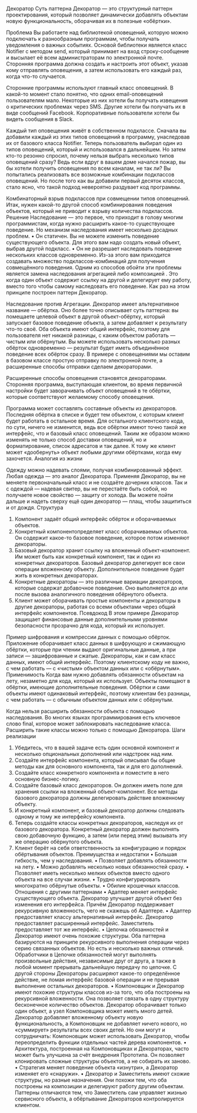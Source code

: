 Декоратор
 Суть паттерна
Декоратор — это структурный паттерн проектирования, который позволяет динамически добавлять объектам новую функциональность, оборачивая их в полезные «обёртки».
 
 Проблема
Вы работаете над библиотекой оповещений, которую можно подключать к разнообразным программам, чтобы получать уведомления о важных событиях.
Основой библиотеки является класс Notifier с методом send, который принимает на вход строку-сообщение и высылает её всем администраторам по электронной почте. Сторонняя программа должна создать и настроить этот объект, указав кому отправлять оповещения, а затем использовать его каждый раз, когда что-то случается.
 
Сторонние программы используют главный класс оповещений.
В какой-то момент стало понятно, что одних email-оповещений пользователям мало. Некоторые из них хотели бы получать извещения о критических проблемах через SMS. Другие хотели бы получать их в виде сообщений Facebook. Корпоративные пользователи хотели бы видеть сообщения в Slack.
 
Каждый тип оповещения живёт в собственном подклассе.
Сначала вы добавили каждый из этих типов оповещений в программу, унаследовав их от базового класса Notifier. Теперь пользователь выбирал один из типов оповещений, который и использовался в дальнейшем.
Но затем кто-то резонно спросил, почему нельзя выбрать несколько типов оповещений сразу? Ведь если вдруг в вашем доме начался пожар, вы бы хотели получить оповещения по всем каналам, не так ли?
Вы попытались реализовать все возможные комбинации подклассов оповещений. Но после того как вы добавили первый десяток классов, стало ясно, что такой подход невероятно раздувает код программы.
 
Комбинаторный взрыв подклассов при совмещении типов оповещений.
Итак, нужен какой-то другой способ комбинирования поведения объектов, который не приводит к взрыву количества подклассов.
 Решение
Наследование — это первое, что приходит в голову многим программистам, когда нужно расширить какое-то существующее поведение. Но механизм наследования имеет несколько досадных проблем.
•	Он статичен. Вы не можете изменить поведение существующего объекта. Для этого вам надо создать новый объект, выбрав другой подкласс.
•	Он не разрешает наследовать поведение нескольких классов одновременно. Из-за этого вам приходится создавать множество подклассов-комбинаций для получения совмещённого поведения.
Одним из способов обойти эти проблемы является замена наследования агрегацией либо композицией . Это когда один объект содержит ссылку на другой и делегирует ему работу, вместо того чтобы самому наследовать его поведение. Как раз на этом принципе построен паттерн Декоратор.
 
Наследование против Агрегации.
Декоратор имеет альтернативное название — обёртка. Оно более точно описывает суть паттерна: вы помещаете целевой объект в другой объект-обёртку, который запускает базовое поведение объекта, а затем добавляет к результату что-то своё.
Оба объекта имеют общий интерфейс, поэтому для пользователя нет никакой разницы, с каким объектом работать — чистым или обёрнутым. Вы можете использовать несколько разных обёрток одновременно — результат будет иметь объединённое поведение всех обёрток сразу.
В примере с оповещениями мы оставим в базовом классе простую отправку по электронной почте, а расширенные способы отправки сделаем декораторами.
 
Расширенные способы оповещения становятся декораторами.
Сторонняя программа, выступающая клиентом, во время первичной настройки будет заворачивать объект оповещений в те обёртки, которые соответствуют желаемому способу оповещения.
 
Программа может составлять составные объекты из декораторов.
Последняя обёртка в списке и будет тем объектом, с которым клиент будет работать в остальное время. Для остального клиентского кода, по сути, ничего не изменится, ведь все обёртки имеют точно такой же интерфейс, что и базовый класс оповещений.
Таким же образом можно изменять не только способ доставки оповещений, но и форматирование, список адресатов и так далее. К тому же клиент может «дообернуть» объект любыми другими обёртками, когда ему захочется.
 Аналогия из жизни
 
Одежду можно надевать слоями, получая комбинированный эффект.
Любая одежда — это аналог Декоратора. Применяя Декоратор, вы не меняете первоначальный класс и не создаёте дочерних классов. Так и с одеждой — надевая свитер, вы не перестаёте быть собой, но получаете новое свойство — защиту от холода. Вы можете пойти дальше и надеть сверху ещё один декоратор — плащ, чтобы защититься и от дождя.
 Структура
 
1.	Компонент задаёт общий интерфейс обёрток и оборачиваемых объектов.
2.	Конкретный компонентопределяет класс оборачиваемых объектов. Он содержит какое-то базовое поведение, которое потом изменяют декораторы.
3.	Базовый декоратор хранит ссылку на вложенный объект-компонент. Им может быть как конкретный компонент, так и один из конкретных декораторов. Базовый декоратор делегирует все свои операции вложенному объекту. Дополнительное поведение будет жить в конкретных декораторах.
4.	Конкретные декораторы — это различные вариации декораторов, которые содержат добавочное поведение. Оно выполняется до или после вызова аналогичного поведения обёрнутого объекта.
5.	Клиент может оборачивать простые компоненты и декораторы в другие декораторы, работая со всеми объектами через общий интерфейс компонентов.
 Псевдокод
В этом примере Декоратор защищает финансовые данные дополнительными уровнями безопасности прозрачно для кода, который их использует.
 
Пример шифрования и компрессии данных с помощью обёрток.
Приложение оборачивает класс данных в шифрующую и сжимающую обёртки, которые при чтении выдают оригинальные данные, а при записи — зашифрованные и сжатые.
Декораторы, как и сам класс данных, имеют общий интерфейс. Поэтому клиентскому коду не важно, с чем работать — c «чистым» объектом данных или с «обёрнутым».
 Применимость
 Когда вам нужно добавлять обязанности объектам на лету, незаметно для кода, который их использует.
 Объекты помещают в обёртки, имеющие дополнительные поведения. Обёртки и сами объекты имеют одинаковый интерфейс, поэтому клиентам без разницы, с чем работать — с обычным объектом данных или с обёрнутым.
 

Когда нельзя расширить обязанности объекта с помощью наследования.
 Во многих языках программирования есть ключевое слово final, которое может заблокировать наследование класса. Расширить такие классы можно только с помощью Декоратора.
 Шаги реализации
1.	Убедитесь, что в вашей задаче есть один основной компонент и несколько опциональных дополнений или надстроек над ним.
2.	Создайте интерфейс компонента, который описывал бы общие методы как для основного компонента, так и для его дополнений.
3.	Создайте класс конкретного компонента и поместите в него основную бизнес-логику.
4.	Создайте базовый класс декораторов. Он должен иметь поле для хранения ссылки на вложенный объект-компонент. Все методы базового декоратора должны делегировать действие вложенному объекту.
5.	И конкретный компонент, и базовый декоратор должны следовать одному и тому же интерфейсу компонента.
6.	Теперь создайте классы конкретных декораторов, наследуя их от базового декоратора. Конкретный декоратор должен выполнять свою добавочную функцию, а затем (или перед этим) вызывать эту же операцию обёрнутого объекта.
7.	Клиент берёт на себя ответственность за конфигурацию и порядок обёртывания объектов.
 Преимущества и недостатки
•	 Большая гибкость, чем у наследования.
•	 Позволяет добавлять обязанности на лету.
•	 Можно добавлять несколько новых обязанностей сразу.
•	 Позволяет иметь несколько мелких объектов вместо одного объекта на все случаи жизни.
•	 Трудно конфигурировать многократно обёрнутые объекты.
•	 Обилие крошечных классов.
 Отношения с другими паттернами
•	Адаптер меняет интерфейс существующего объекта. Декоратор улучшает другой объект без изменения его интерфейса. Причём Декоратор поддерживает рекурсивную вложенность, чего не скажешь об Адаптере.
•	Адаптер предоставляет классу альтернативный интерфейс. Декоратор предоставляет расширенный интерфейс. Заместитель предоставляет тот же интерфейс.
•	Цепочка обязанностей и Декоратор имеют очень похожие структуры. Оба паттерна базируются на принципе рекурсивного выполнения операции через серию связанных объектов. Но есть и несколько важных отличий.
Обработчики в Цепочке обязанностей могут выполнять произвольные действия, независимые друг от друга, а также в любой момент прерывать дальнейшую передачу по цепочке. С другой стороны Декораторы расширяют какое-то определённое действие, не ломая интерфейс базовой операции и не прерывая выполнение остальных декораторов.
•	Компоновщик и Декоратор имеют похожие структуры классов из-за того, что оба построены на рекурсивной вложенности. Она позволяет связать в одну структуру бесконечное количество объектов.
Декоратор оборачивает только один объект, а узел Компоновщика может иметь много детей. Декоратор добавляет вложенному объекту новую функциональность, а Компоновщик не добавляет ничего нового, но «суммирует» результаты всех своих детей.
Но они могут и сотрудничать: Компоновщик может использовать Декоратор, чтобы переопределить функции отдельных частей дерева компонентов.
•	Архитектура, построенная на Компоновщиках и Декораторах, часто может быть улучшена за счёт внедрения Прототипа. Он позволяет клонировать сложные структуры объектов, а не собирать их заново.
•	Стратегия меняет поведение объекта «изнутри», а Декоратор изменяет его «снаружи».
•	Декоратор и Заместитель имеют схожие структуры, но разные назначения. Они похожи тем, что оба построены на композиции и делегируют работу другим объектам. Паттерны отличаются тем, что Заместитель сам управляет жизнью сервисного объекта, а обёртывание Декораторов контролируется клиентом.

